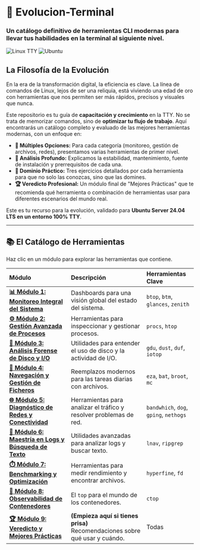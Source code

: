 # 🚀 Evolucion-Terminal
### Un catálogo definitivo de herramientas CLI modernas para llevar tus habilidades en la terminal al siguiente nivel.

![Linux TTY](https://img.shields.io/badge/Entorno-100%25%20TTY-lightgrey?style=for-the-badge&logo=gnome-terminal)
![Ubuntu](https://img.shields.io/badge/Ubuntu%20Server-24.04%20LTS-orange?style=for-the-badge&logo=ubuntu)

## La Filosofía de la Evolución

En la era de la transformación digital, la eficiencia es clave. La línea de comandos de Linux, lejos de ser una reliquia, está viviendo una edad de oro con herramientas que nos permiten ser más rápidos, precisos y visuales que nunca.

Este repositorio es tu guía de **capacitación y crecimiento** en la TTY. No se trata de memorizar comandos, sino de **optimizar tu flujo de trabajo**. Aquí encontrarás un catálogo completo y evaluado de las mejores herramientas modernas, con un enfoque en:

* **🧰 Múltiples Opciones:** Para cada categoría (monitoreo, gestión de archivos, redes), presentamos varias herramientas de primer nivel.
* **🔬 Análisis Profundo:** Explicamos la estabilidad, mantenimiento, fuente de instalación y prerrequisitos de cada una.
* **🤸 Dominio Práctico:** Tres ejercicios detallados por cada herramienta para que no solo las conozcas, sino que las domines.
* **🏆 Veredicto Profesional:** Un módulo final de "Mejores Prácticas" que te recomienda qué herramienta o combinación de herramientas usar para diferentes escenarios del mundo real.

Este es tu recurso para la evolución, validado para **Ubuntu Server 24.04 LTS en un entorno 100% TTY**.

---

## 📚 El Catálogo de Herramientas

Haz clic en un módulo para explorar las herramientas que contiene.

| Módulo | Descripción | Herramientas Clave |
| :--- | :--- | :--- |
| **[📊 Módulo 1: Monitoreo Integral del Sistema](./01-MONITOREO-DE-SISTEMA.md)** | Dashboards para una visión global del estado del sistema. | `btop`, `btm`, `glances`, `zenith` |
| **[⚙️ Módulo 2: Gestión Avanzada de Procesos](./02-GESTION-DE-PROCESOS.md)** | Herramientas para inspeccionar y gestionar procesos. | `procs`, `htop` |
| **[💾 Módulo 3: Análisis Forense de Disco y I/O](./03-ANALISIS-DE-DISCO.md)**| Utilidades para entender el uso de disco y la actividad de I/O. | `gdu`, `dust`, `duf`, `iotop` |
| **[📂 Módulo 4: Navegación y Gestión de Ficheros](./04-NAVEGACION-Y-FICHEROS.md)**| Reemplazos modernos para las tareas diarias con archivos. | `eza`, `bat`, `broot`, `mc` |
| **[🌐 Módulo 5: Diagnóstico de Redes y Conectividad](./05-REDES-Y-CONECTIVIDAD.md)**| Herramientas para analizar el tráfico y resolver problemas de red.| `bandwhich`, `dog`, `gping`, `nethogs` |
| **[📜 Módulo 6: Maestría en Logs y Búsqueda de Texto](./06-LOGS-Y-BUSQUEDA-DE-TEXTO.md)**| Utilidades avanzadas para analizar logs y buscar texto. | `lnav`, `ripgrep` |
| **[⏱️ Módulo 7: Benchmarking y Optimización](./07-BENCHMARKING-Y-OPTIMIZACION.md)**| Herramientas para medir rendimiento y encontrar archivos. | `hyperfine`, `fd` |
| **[🐳 Módulo 8: Observabilidad de Contenedores](./08-CONTENEDORES.md)**| El `top` para el mundo de los contenedores. | `ctop` |
| **[🏆 Módulo 9: Veredicto y Mejores Prácticas](./09-VEREDICTO-Y-MEJORES-PRACTICAS.md)**| **(Empieza aquí si tienes prisa)** Recomendaciones sobre qué usar y cuándo. | Todas |
